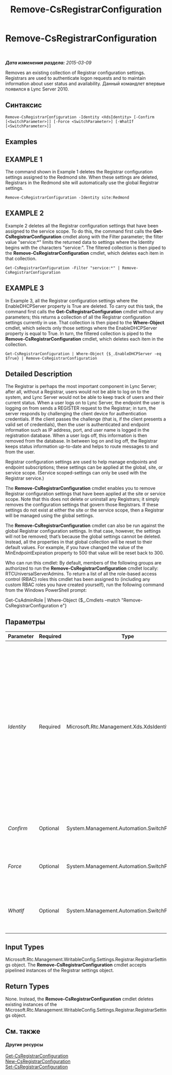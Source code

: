 ﻿---
title: Remove-CsRegistrarConfiguration
TOCTitle: Remove-CsRegistrarConfiguration
ms:assetid: 67ee01a1-fdfe-4994-b03a-57a332aa45be
ms:mtpsurl: https://technet.microsoft.com/ru-ru/library/Gg398482(v=OCS.15)
ms:contentKeyID: 49310045
ms.date: 05/19/2016
mtps_version: v=OCS.15
ms.translationtype: HT
---

# Remove-CsRegistrarConfiguration

 

_**Дата изменения раздела:** 2015-03-09_

Removes an existing collection of Registrar configuration settings. Registrars are used to authenticate logon requests and to maintain information about user status and availability. Данный командлет впервые появился в Lync Server 2010.

## Синтаксис

    Remove-CsRegistrarConfiguration -Identity <XdsIdentity> [-Confirm [<SwitchParameter>]] [-Force <SwitchParameter>] [-WhatIf [<SwitchParameter>]]

## Examples

## EXAMPLE 1

The command shown in Example 1 deletes the Registrar configuration settings assigned to the Redmond site. When these settings are deleted, Registrars in the Redmond site will automatically use the global Registrar settings.

    Remove-CsRegistrarConfiguration -Identity site:Redmond

## EXAMPLE 2

Example 2 deletes all the Registrar configuration settings that have been assigned to the service scope. To do this, the command first calls the **Get-CsRegistrarConfiguration** cmdlet along with the Filter parameter; the filter value "service:\*" limits the returned data to settings where the Identity begins with the characters "service:". The filtered collection is then piped to the **Remove-CsRegistrarConfiguration** cmdlet, which deletes each item in that collection.

    Get-CsRegistrarConfiguration -Filter "service:*" | Remove-CsRegistrarConfiguration

## EXAMPLE 3

In Example 3, all the Registrar configuration settings where the EnableDHCPServer property is True are deleted. To carry out this task, the command first calls the **Get-CsRegistrarConfiguration** cmdlet without any parameters; this returns a collection of all the Registrar configuration settings currently in use. That collection is then piped to the **Where-Object** cmdlet, which selects only those settings where the EnableDHCPServer property is equal to True. In turn, the filtered collection is piped to the **Remove-CsRegistrarConfiguration** cmdlet, which deletes each item in the collection.

    Get-CsRegistrarConfiguration | Where-Object {$_.EnableDHCPServer -eq $True} | Remove-CsRegistrarConfiguration

## Detailed Description

The Registrar is perhaps the most important component in Lync Server; after all, without a Registrar, users would not be able to log on to the system, and Lync Server would not be able to keep track of users and their current status. When a user logs on to Lync Server, the endpoint the user is logging on from sends a REGISTER request to the Registrar; in turn, the server responds by challenging the client device for authentication credentials. If the client passes the challenge (that is, if the client presents a valid set of credentials), then the user is authenticated and endpoint information such as IP address, port, and user name is logged in the registration database. When a user logs off, this information is then removed from the database. In between log on and log off, the Registrar keeps status information up-to-date and helps to route messages to and from the user.

Registrar configuration settings are used to help manage endpoints and endpoint subscriptions; these settings can be applied at the global, site, or service scope. (Service scoped-settings can only be used with the Registrar service.)

The **Remove-CsRegistrarConfiguration** cmdlet enables you to remove Registrar configuration settings that have been applied at the site or service scope. Note that this does not delete or uninstall any Registrars; it simply removes the configuration settings that govern those Registrars. If these settings do not exist at either the site or the service scope, then a Registrar will be managed using the global settings.

The **Remove-CsRegistrarConfiguration** cmdlet can also be run against the global Registrar configuration settings. In that case, however, the settings will not be removed; that’s because the global settings cannot be deleted. Instead, all the properties in that global collection will be reset to their default values. For example, if you have changed the value of the MinEndpointExpiration property to 500 that value will be reset back to 300.

Who can run this cmdlet: By default, members of the following groups are authorized to run the **Remove-CsRegistrarConfiguration** cmdlet locally: RTCUniversalServerAdmins. To return a list of all the role-based access control (RBAC) roles this cmdlet has been assigned to (including any custom RBAC roles you have created yourself), run the following command from the Windows PowerShell prompt:

Get-CsAdminRole | Where-Object {$\_.Cmdlets –match "Remove-CsRegistrarConfiguration e"}

## Параметры


<table>
<colgroup>
<col style="width: 25%" />
<col style="width: 25%" />
<col style="width: 25%" />
<col style="width: 25%" />
</colgroup>
<thead>
<tr class="header">
<th>Parameter</th>
<th>Required</th>
<th>Type</th>
<th>Description</th>
</tr>
</thead>
<tbody>
<tr class="odd">
<td><p><em>Identity</em></p></td>
<td><p>Required</p></td>
<td><p>Microsoft.Rtc.Management.Xds.XdsIdentity</p></td>
<td><p>Unique identifier for the Registrar configuration settings to be removed. To remove settings configured at the site scope, use syntax similar to this: -Identity site:Redmond. To remove settings at the service level, use syntax like this: -Identity service:Registar:atl-cs-001.litwareinc.com.</p>
<p>Note that the <strong>Remove-CsRegistrarConfiguration</strong> cmdlet can also be run against the global settings (-Identity global). In that case, however, the global settings will not be removed. Instead, all the properties in the global collection will be reset to their default values.</p></td>
</tr>
<tr class="even">
<td><p><em>Confirm</em></p></td>
<td><p>Optional</p></td>
<td><p>System.Management.Automation.SwitchParameter</p></td>
<td><p>Запрашивает подтверждение перед выполнением команды.</p></td>
</tr>
<tr class="odd">
<td><p><em>Force</em></p></td>
<td><p>Optional</p></td>
<td><p>System.Management.Automation.SwitchParameter</p></td>
<td><p>Suppresses the display of any non-fatal error message that might occur when running the command.</p></td>
</tr>
<tr class="even">
<td><p><em>WhatIf</em></p></td>
<td><p>Optional</p></td>
<td><p>System.Management.Automation.SwitchParameter</p></td>
<td><p>Описывает, что произойдет при выполнении команды без реального выполнения команды.</p></td>
</tr>
</tbody>
</table>


## Input Types

Microsoft.Rtc.Management.WritableConfig.Settings.Registrar.RegistrarSettings object. The **Remove-CsRegistrarConfiguration** cmdlet accepts pipelined instances of the Registrar settings object.

## Return Types

None. Instead, the **Remove-CsRegistrarConfiguration** cmdlet deletes existing instances of the Microsoft.Rtc.Management.WritableConfig.Settings.Registrar.RegistrarSettings object.

## См. также

#### Другие ресурсы

[Get-CsRegistrarConfiguration](get-csregistrarconfiguration.md)  
[New-CsRegistrarConfiguration](new-csregistrarconfiguration.md)  
[Set-CsRegistrarConfiguration](set-csregistrarconfiguration.md)

